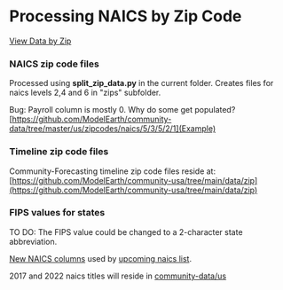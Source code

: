 # Processing NAICS by Zip Code

[View Data by Zip](https://model.earth/zip/io/#zip=30318)

### NAICS zip code files

Processed using <b>split\_zip\_data.py</b> in the current folder.
Creates files for naics levels 2,4 and 6 in "zips" subfolder.

Bug: Payroll column is mostly 0. Why do some get populated?
[https://github.com/ModelEarth/community-data/tree/master/us/zipcodes/naics/5/3/5/2/1](Example)

### Timeline zip code files

Community-Forecasting timeline zip code files reside at:  
[https://github.com/ModelEarth/community-usa/tree/main/data/zip](https://github.com/ModelEarth/community-usa/tree/main/data/zip)


### FIPS values for states

TO DO: The FIPS value could be changed to a 2-character state abbreviation.

[New NAICS columns](/community-data/industries/naics/US/country/US-2021-Q1-naics-6-digits.csv) used by [upcoming naics list](/localsite/info/#state=GA&beta=true).

<!--
Old 2012 6-digit Naics
https://github.com/modelearth/localsite/blob/main/info/naics/lookup/6-digit_2012_Codes.csv
-->

2017 and 2022 naics titles will reside in [community-data/us](https://github.com/ModelEarth/community-data/tree/master/us)